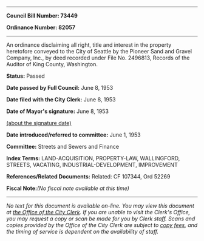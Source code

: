 

********

**Council Bill Number: 73449**
   
**Ordinance Number: 82057**
********

 An ordinance disclaiming all right, title and interest in the property heretofore conveyed to the City of Seattle by the Pioneer Sand and Gravel Company, Inc., by deed recorded under File No. 2496813, Records of the Auditor of King County, Washington.

**Status:** Passed
   
**Date passed by Full Council:** June 8, 1953
   
**Date filed with the City Clerk:** June 8, 1953
   
**Date of Mayor's signature:** June 8, 1953
   
[(about the signature date)](/~public/approvaldate.htm)
   
   
   
**Date introduced/referred to committee:** June 1, 1953
   
**Committee:** Streets and Sewers and Finance
   
   
**Index Terms:** LAND-ACQUISITION, PROPERTY-LAW, WALLINGFORD, STREETS, VACATING, INDUSTRIAL-DEVELOPMENT, IMPROVEMENT

**References/Related Documents:** Related: CF 107344, Ord 52269

**Fiscal Note:**_(No fiscal note available at this time)_
********

_No text for this document is available on-line. You may view this document at [the Office of the City Clerk](http://www.seattle.gov/leg/clerk/contactUs.htm). If you are unable to visit the Clerk's Office, you may request a copy or scan be made for you by Clerk staff. Scans and copies provided by the Office of the City Clerk are subject to [copy fees](http://clerk.seattle.gov/~public/clerkfees.htm), and the timing of service is dependent on the availability of staff._

